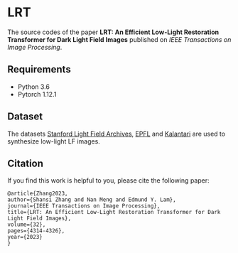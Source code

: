 # LRT

The source codes of the paper **LRT: An Efficient Low-Light Restoration Transformer for Dark Light Field Images** published on *IEEE Transactions on Image Processing*.

## Requirements

* Python 3.6
* Pytorch 1.12.1

## Dataset

The datasets [Stanford Light Field Archives](http://lightfields.stanford.edu/), [EPFL](https://www.epfl.ch/labs/mmspg/downloads/epfl-light-field-image-dataset/) and [Kalantari](https://cseweb.ucsd.edu//~viscomp/projects/LF/papers/SIGASIA16/) are used to synthesize low-light LF images.

## Citation

If you find this work is helpful to you, please cite the following paper:

```
@article{Zhang2023,
author={Shansi Zhang and Nan Meng and Edmund Y. Lam},
journal={IEEE Transactions on Image Processing}, 
title={LRT: An Efficient Low-Light Restoration Transformer for Dark Light Field Images}, 
volume={32},
pages={4314-4326},
year={2023}
}
```






